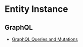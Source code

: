 # Entity Instance

## GraphQL

* [GraphQL Queries and Mutations](./GraphQL_API_Entity_Instances.md)
